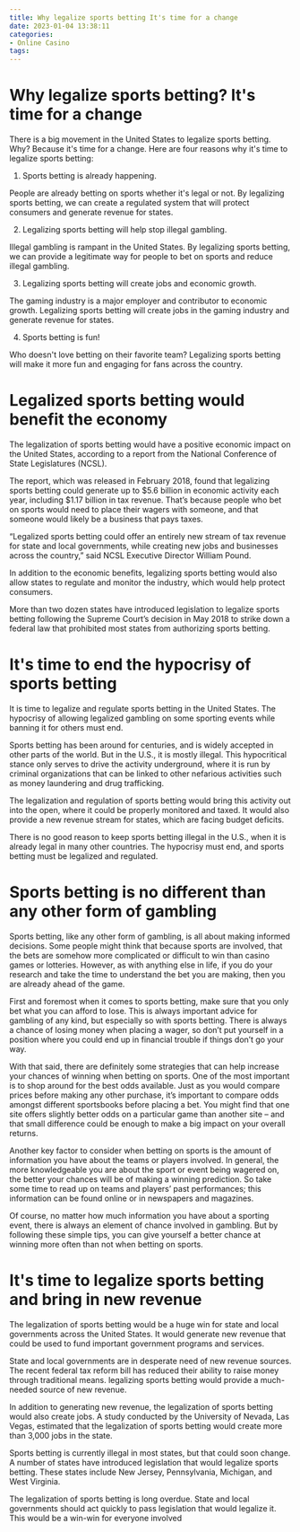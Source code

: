 ```yaml
---
title: Why legalize sports betting It's time for a change
date: 2023-01-04 13:38:11
categories:
- Online Casino
tags:
---
```



#  Why legalize sports betting? It's time for a change

There is a big movement in the United States to legalize sports betting. Why? Because it's time for a change. Here are four reasons why it's time to legalize sports betting:

1) Sports betting is already happening.

People are already betting on sports whether it's legal or not. By legalizing sports betting, we can create a regulated system that will protect consumers and generate revenue for states.

2) Legalizing sports betting will help stop illegal gambling.

 Illegal gambling is rampant in the United States. By legalizing sports betting, we can provide a legitimate way for people to bet on sports and reduce illegal gambling.

3) Legalizing sports betting will create jobs and economic growth.

The gaming industry is a major employer and contributor to economic growth. Legalizing sports betting will create jobs in the gaming industry and generate revenue for states.

4) Sports betting is fun!

Who doesn't love betting on their favorite team? Legalizing sports betting will make it more fun and engaging for fans across the country.

#  Legalized sports betting would benefit the economy

The legalization of sports betting would have a positive economic impact on the United States, according to a report from the National Conference of State Legislatures (NCSL).

The report, which was released in February 2018, found that legalizing sports betting could generate up to $5.6 billion in economic activity each year, including $1.17 billion in tax revenue. That’s because people who bet on sports would need to place their wagers with someone, and that someone would likely be a business that pays taxes.

“Legalized sports betting could offer an entirely new stream of tax revenue for state and local governments, while creating new jobs and businesses across the country,” said NCSL Executive Director William Pound.

In addition to the economic benefits, legalizing sports betting would also allow states to regulate and monitor the industry, which would help protect consumers.

More than two dozen states have introduced legislation to legalize sports betting following the Supreme Court’s decision in May 2018 to strike down a federal law that prohibited most states from authorizing sports betting.

#  It's time to end the hypocrisy of sports betting

It is time to legalize and regulate sports betting in the United States. The hypocrisy of allowing legalized gambling on some sporting events while banning it for others must end.

Sports betting has been around for centuries, and is widely accepted in other parts of the world. But in the U.S., it is mostly illegal. This hypocritical stance only serves to drive the activity underground, where it is run by criminal organizations that can be linked to other nefarious activities such as money laundering and drug trafficking.

The legalization and regulation of sports betting would bring this activity out into the open, where it could be properly monitored and taxed. It would also provide a new revenue stream for states, which are facing budget deficits.

There is no good reason to keep sports betting illegal in the U.S., when it is already legal in many other countries. The hypocrisy must end, and sports betting must be legalized and regulated.

#  Sports betting is no different than any other form of gambling

Sports betting, like any other form of gambling, is all about making informed decisions. Some people might think that because sports are involved, that the bets are somehow more complicated or difficult to win than casino games or lotteries. However, as with anything else in life, if you do your research and take the time to understand the bet you are making, then you are already ahead of the game.

First and foremost when it comes to sports betting, make sure that you only bet what you can afford to lose. This is always important advice for gambling of any kind, but especially so with sports betting. There is always a chance of losing money when placing a wager, so don’t put yourself in a position where you could end up in financial trouble if things don’t go your way.

With that said, there are definitely some strategies that can help increase your chances of winning when betting on sports. One of the most important is to shop around for the best odds available. Just as you would compare prices before making any other purchase, it’s important to compare odds amongst different sportsbooks before placing a bet. You might find that one site offers slightly better odds on a particular game than another site – and that small difference could be enough to make a big impact on your overall returns.

Another key factor to consider when betting on sports is the amount of information you have about the teams or players involved. In general, the more knowledgeable you are about the sport or event being wagered on, the better your chances will be of making a winning prediction. So take some time to read up on teams and players’ past performances; this information can be found online or in newspapers and magazines.

Of course, no matter how much information you have about a sporting event, there is always an element of chance involved in gambling. But by following these simple tips, you can give yourself a better chance at winning more often than not when betting on sports.

#  It's time to legalize sports betting and bring in new revenue

The legalization of sports betting would be a huge win for state and local governments across the United States. It would generate new revenue that could be used to fund important government programs and services.

State and local governments are in desperate need of new revenue sources. The recent federal tax reform bill has reduced their ability to raise money through traditional means. legalizing sports betting would provide a much-needed source of new revenue.

In addition to generating new revenue, the legalization of sports betting would also create jobs. A study conducted by the University of Nevada, Las Vegas, estimated that the legalization of sports betting would create more than 3,000 jobs in the state.

Sports betting is currently illegal in most states, but that could soon change. A number of states have introduced legislation that would legalize sports betting. These states include New Jersey, Pennsylvania, Michigan, and West Virginia.

The legalization of sports betting is long overdue. State and local governments should act quickly to pass legislation that would legalize it. This would be a win-win for everyone involved